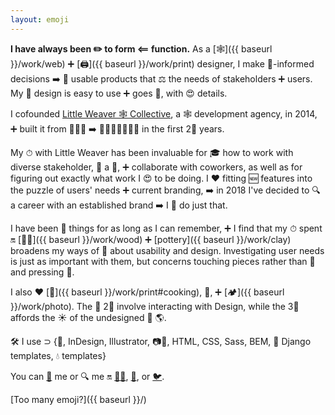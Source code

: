 ```yaml
---
layout: emoji
---
```


**I have always been ✏️ to form ⟸ function.**
As a [🕸]({{ baseurl }}/work/web) ➕ [🖨]({{ baseurl }}/work/print) designer, I make 🔭-informed decisions ➡️ 🔨 usable products that ⚖️ the needs of stakeholders ➕ users.
My 🙌 design is easy to use ➕ goes 🙈, with 😍 details.

I cofounded [Little Weaver 🕸 Collective](http://littleweaverweb.com), a 🕸 development agency, in 2014, ➕ built it from 👤👤👤 ➡️ 👤👤👤👤👤👤👤 in the first 2⃣ years.

My ⏱ with Little Weaver has been invaluable for 🎓 how to work with diverse stakeholder, 🏃‍ a 🏢, ➕ collaborate with coworkers, as well as for figuring out exactly what work I 😍 to be doing.
I ❤️ fitting 🆕 features into the puzzle of users' needs ➕ current branding, ➡️ in 2018 I've decided to 🔍 a career with an established brand ➡️ I 🥫 do just that.

I have been 🔨 things for as long as I can remember, ➕ I find that my ⏱ spent 🔛 [🌳🔨]({{ baseurl }}/work/wood) ➕ [pottery]({{ baseurl }}/work/clay) broadens my ways of 💭 about usability and design. Investigating user needs is just as important with them, but concerns touching pieces rather than 📖 and pressing 🔘.


I also ❤️ [🍳]({{ baseurl }}/work/print#cooking), 📖, ➕ [🏕]({{ baseurl }}/work/photo).
The 🥇 2⃣ involve interacting with Design, while the 3⃣ affords the ☀️ of the undesigned 🌿 🌎.

🛠 I use ⊃ {💎, InDesign, Illustrator, 📷🛒, HTML, CSS, Sass, BEM, 🐍 Django templates, 💧 templates}

You can
[📧](mailto:nmorduch@gmail.com)
me or 🔍 me 🔛
[🐙😸](https://github.com/nmorduch/),
[🔗](http://www.linkedin.com/pub/naomi-morduch-toubman/75/202/260/), or
[🐦](https://twitter.com/nmorduch).

[Too many emoji?]({{ baseurl }}/)
